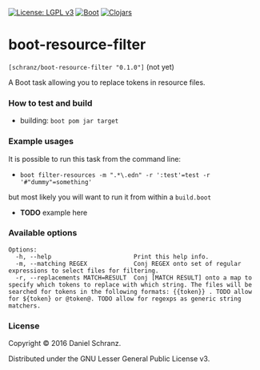 [![License: LGPL v3](https://img.shields.io/badge/license-LGPL_v3-brightgreen.svg)](https://www.gnu.org/licenses/lgpl-3.0.en.html#content)
[![Boot](https://img.shields.io/badge/boot-2.6.0-ECC42F.svg?style=flat)](http://boot-clj.com/)
[![Clojars](https://img.shields.io/badge/clojars-0.1.0-blue.svg?style=flat)](https://clojars.org/....)

boot-resource-filter
==========
`[schranz/boot-resource-filter "0.1.0"]` (not yet)

A Boot task allowing you to replace tokens in resource files.

### How to test and build

* building: `boot pom jar target`

### Example usages
It is possible to run this task from the command line:
- `boot filter-resources -m ".*\.edn" -r ':test'=test -r '#"dummy"=something'`

but most likely you will want to run it from within a `build.boot`
* **TODO** example here

### Available options
```
Options:
  -h, --help                       Print this help info.
  -m, --matching REGEX             Conj REGEX onto set of regular expressions to select files for filtering.
  -r, --replacements MATCH=RESULT  Conj [MATCH RESULT] onto a map to specify which tokens to replace with which string. The files will be searched for tokens in the following formats: {{token}} . TODO allow for ${token} or @token@. TODO allow for regexps as generic string matchers.
 ```

### License
Copyright © 2016 Daniel Schranz.

Distributed under the GNU Lesser General Public License v3.
